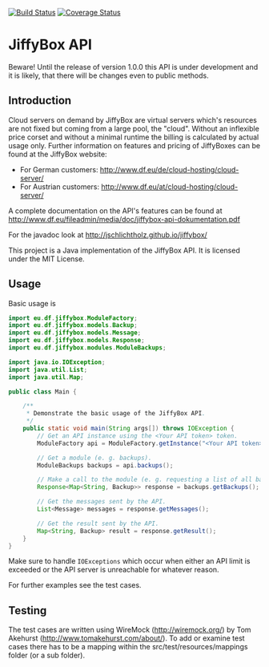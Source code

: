 [![Build Status](https://travis-ci.org/jschlichtholz/jiffybox.svg?branch=master)](https://travis-ci.org/jschlichtholz/jiffybox)
[![Coverage Status](https://coveralls.io/repos/jschlichtholz/jiffybox/badge.svg?branch=master&service=github)](https://coveralls.io/github/jschlichtholz/jiffybox?branch=master)

# JiffyBox API
Beware! Until the release of version 1.0.0 this API is under development and it is likely, that there will be changes even to public methods.

## Introduction
Cloud servers on demand by JiffyBox are virtual servers which's resources are not fixed but coming from a large pool, the "cloud". Without an inflexible price corset and without a minimal runtime the billing is calculated by actual usage only. Further information on features and pricing of JiffyBoxes can be found at the JiffyBox website:

- For German customers: http://www.df.eu/de/cloud-hosting/cloud-server/
- For Austrian customers: http://www.df.eu/at/cloud-hosting/cloud-server/

A complete documentation on the API's features can be found at http://www.df.eu/fileadmin/media/doc/jiffybox-api-dokumentation.pdf

For the javadoc look at http://jschlichtholz.github.io/jiffybox/

This project is a Java implementation of the JiffyBox API. It is licensed under the MIT License.

## Usage
Basic usage is
```java
import eu.df.jiffybox.ModuleFactory;
import eu.df.jiffybox.models.Backup;
import eu.df.jiffybox.models.Message;
import eu.df.jiffybox.models.Response;
import eu.df.jiffybox.modules.ModuleBackups;

import java.io.IOException;
import java.util.List;
import java.util.Map;

public class Main {

    /**
     * Demonstrate the basic usage of the JiffyBox API.
     */
    public static void main(String args[]) throws IOException {
        // Get an API instance using the <Your API token> token.
        ModuleFactory api = ModuleFactory.getInstance("<Your API token>");

        // Get a module (e. g. backups).
        ModuleBackups backups = api.backups();

        // Make a call to the module (e. g. requesting a list of all backups).
        Response<Map<String, Backup>> response = backups.getBackups();

        // Get the messages sent by the API.
        List<Message> messages = response.getMessages();

        // Get the result sent by the API.
        Map<String, Backup> result = response.getResult();
    }
}
```

Make sure to handle `IOExceptions` which occur when either an API limit is exceeded or the API server is unreachable for whatever reason.

For further examples see the test cases.

## Testing
The test cases are written using WireMock (http://wiremock.org/) by Tom Akehurst (http://www.tomakehurst.com/about/). To add or examine test cases there has to be a mapping within the src/test/resources/mappings folder (or a sub folder).
